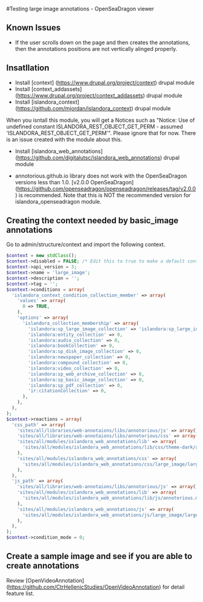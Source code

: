 #Testing large image annotations - OpenSeaDragon viewer

## Known Issues
* If the user scrolls down on the page and then creates the annotations, then the annotations positions are not vertically alinged properly.  

## Insatllation
* Install [context] (https://www.drupal.org/project/context) drupal module
* Install [context_addassets] (https://www.drupal.org/project/context_addassets) drupal module
* Install [islandora_context] (https://github.com/mjordan/islandora_context) drupal module

When you isntall this module, you will get a Notices such as "Notice: Use of undefined constant ISLANDORA_REST_OBJECT_GET_PERM - assumed 'ISLANDORA_REST_OBJECT_GET_PERM'".  Please ignore that for now.  There is an issue created with the module about this.

* Install [islandora_web_annotations] (https://github.com/digitalutsc/islandora_web_annotations) drupal module

* annotorious.github.io library does not work with the OpenSeaDragon versions less than 1.0.  [v2.0.0 OpenSeaDragon] (https://github.com/openseadragon/openseadragon/releases/tag/v2.0.0) is recommended.  Note that this is NOT the recommended version for islandora_openseadragon module.  

## Creating the context needed by basic_image annotations
Go to admin/structure/context and import the following context.

```php
$context = new stdClass();
$context->disabled = FALSE; /* Edit this to true to make a default context disabled initially */
$context->api_version = 3;
$context->name = 'large_image';
$context->description = '';
$context->tag = '';
$context->conditions = array(
  'islandora_context_condition_collection_member' => array(
    'values' => array(
      0 => TRUE,
    ),
    'options' => array(
      'islandora_collection_membership' => array(
        'islandora:sp_large_image_collection' => 'islandora:sp_large_image_collection',
        'islandora:entity_collection' => 0,
        'islandora:audio_collection' => 0,
        'islandora:bookCollection' => 0,
        'islandora:sp_disk_image_collection' => 0,
        'islandora:newspaper_collection' => 0,
        'islandora:compound_collection' => 0,
        'islandora:video_collection' => 0,
        'islandora:sp_web_archive_collection' => 0,
        'islandora:sp_basic_image_collection' => 0,
        'islandora:sp_pdf_collection' => 0,
        'ir:citationCollection' => 0,
      ),
    ),
  ),
);
$context->reactions = array(
  'css_path' => array(
    'sites/all/libraries/web-annotaions/libs/annotorious/js' => array(),
    'sites/all/libraries/web-annotaions/libs/annotorious/css' => array(),
    'sites/all/modules/islandora_web_annotations/lib' => array(
      'sites/all/modules/islandora_web_annotations/lib/css/theme-dark/annotorious-dark.css' => 'sites/all/modules/islandora_web_annotations/lib/css/theme-dark/annotorious-dark.css',
    ),
    'sites/all/modules/islandora_web_annotations/css' => array(
      'sites/all/modules/islandora_web_annotations/css/large_image/large_image.css' => 'sites/all/modules/islandora_web_annotations/css/large_image/large_image.css',
    ),
  ),
  'js_path' => array(
    'sites/all/libraries/web-annotaions/libs/annotorious/js' => array(),
    'sites/all/modules/islandora_web_annotations/lib' => array(
      'sites/all/modules/islandora_web_annotations/lib/js/annotorious.min.js' => 'sites/all/modules/islandora_web_annotations/lib/js/annotorious.min.js',
    ),
    'sites/all/modules/islandora_web_annotations/js' => array(
      'sites/all/modules/islandora_web_annotations/js/large_image/large_image.js' => 'sites/all/modules/islandora_web_annotations/js/large_image/large_image.js',
    ),
  ),
);
$context->condition_mode = 0;
```

## Create a sample image and see if you are able to create annotations
Review [OpenVideoAnnotation] (https://github.com/CtrHellenicStudies/OpenVideoAnnotation)  for detail feature list.
